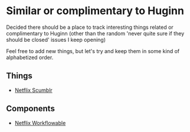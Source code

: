 # Similar or complimentary to Huginn

Decided there should be a place to track interesting things related or complimentary to Huginn (other than the random 'never quite sure if they should be closed' issues I keep opening)

Feel free to add new things, but let's try and keep them in some kind of alphabetized order.

## Things

* [Netflix Scumblr](https://github.com/Netflix/Scumblr)

## Components

* [Netflix Workflowable](https://github.com/Netflix/Workflowable)